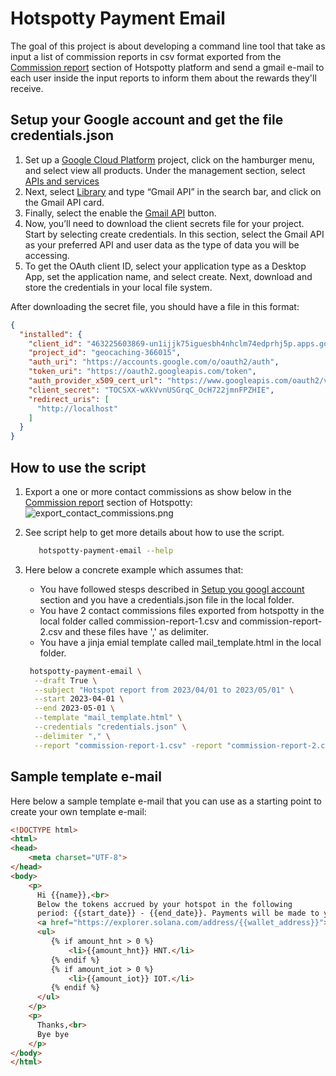 # Hotspotty Payment Email

The goal of this project is about developing a command line tool that take as input a list of commission reports in csv
format exported from the [Commission report](https://app.hotspotty.net/workspace/helium/commission-reports) section of
Hotspotty platform and send a gmail e-mail to each user inside the input reports to inform them about the
rewards they'll receive.

## Setup your Google account and get the file credentials.json

1. Set up a [Google Cloud Platform](https://cloud.google.com/) project, click on the hamburger menu, and select view all
   products. Under the management
   section, select [APIs and services](https://console.cloud.google.com/apis/dashboard)
2. Next, select [Library](https://console.cloud.google.com/apis/library) and type “Gmail API” in the search bar, and
   click on the Gmail API card.
3. Finally, select the enable
   the [Gmail API](https://console.cloud.google.com/apis/library/gmail.googleapis.com?project=geocaching-366015) button.
4. Now, you’ll need to download the client secrets file for your project. Start by selecting create credentials. In this
   section, select the Gmail API as your preferred API and user data as the type of data you will be accessing.
5. To get the OAuth client ID, select your application type as a Desktop App, set the application name, and select
   create. Next, download and store the credentials in your local file system.

After downloading the secret file, you should have a file in this format:

```json
{
  "installed": {
    "client_id": "463225603869-un1ijjk75iguesbh4nhclm74edprhj5p.apps.googleusercontent.com",
    "project_id": "geocaching-366015",
    "auth_uri": "https://accounts.google.com/o/oauth2/auth",
    "token_uri": "https://oauth2.googleapis.com/token",
    "auth_provider_x509_cert_url": "https://www.googleapis.com/oauth2/v1/certs",
    "client_secret": "TOCSXX-wXkVvnUSGrqC_OcH722jmnFPZHIE",
    "redirect_uris": [
      "http://localhost"
    ]
  }
}
```

## How to use the script

1. Export a one or more contact commissions as show below in the
   [Commission report](https://app.hotspotty.net/workspace/helium/commission-reports) section of Hotspotty:
   ![export_contact_commissions.png](docs/img/export_contact_commissions.png)

2. See script help to get more details about how to use the script. 
   
   ```bash
      hotspotty-payment-email --help
   ```
3. Here below a concrete example which assumes that:
   - You have followed stesps described in [Setup you googl account](#setup-you-googl-account) section and you have a 
     credentials.json file in the local folder.
   - You have 2 contact commissions files exported from hotspotty in the local folder called commission-report-1.csv
     and commission-report-2.csv and these files have ',' as delimiter.
   - You have a jinja emial template called mail_template.html in the local folder.

   ```bash
    hotspotty-payment-email \
     --draft True \
     --subject "Hotspot report from 2023/04/01 to 2023/05/01" \
     --start 2023-04-01 \
     --end 2023-05-01 \
     --template "mail_template.html" \
     --credentials "credentials.json" \
     --delimiter "," \
     --report "commission-report-1.csv" -report "commission-report-2.csv"
   ```

## Sample template e-mail
Here below a sample template e-mail that you can use as a starting point to create your own template e-mail:

```html
<!DOCTYPE html>
<html>
<head>
    <meta charset="UTF-8">
</head>
<body>
	<p>
      Hi {{name}},<br>
      Below the tokens accrued by your hotspot in the following
      period: {{start_date}} - {{end_date}}. Payments will be made to your wallet:
      <a href="https://explorer.solana.com/address/{{wallet_address}}">{{wallet_address}}</a> and in total you will receive:
      <ul>
         {% if amount_hnt > 0 %}
             <li>{{amount_hnt}} HNT.</li>
         {% endif %}
         {% if amount_iot > 0 %}
             <li>{{amount_iot}} IOT.</li>
         {% endif %}
      </ul>
	</p>
    <p>
      Thanks,<br>
      Bye bye
    </p>
</body>
</html>
```

